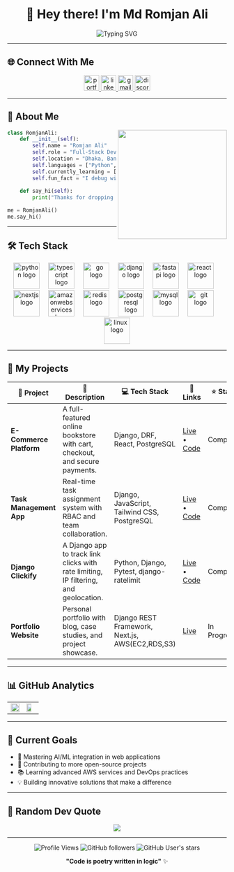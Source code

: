 # <div align="center">👋 Hey there! I'm Md Romjan Ali</div>

<div align="center">
  
  ![Typing SVG](https://readme-typing-svg.herokuapp.com/?font=Fira+Code:wght@700&pause=1000&color=FF1744&center=true&vCenter=true&width=600&lines=Full-Stack+Developer;Python+%26+React+Enthusiast;Building+Amazing+Web+Apps;Always+Learning+New+Tech!)
  
</div>


---

## 🌐 Connect With Me

<div align="center">
  <a href="https://www.romjanali.dev" target="_blank">
    <img src="https://img.shields.io/static/v1?message=Portfolio&logo=google-chrome&label=&color=FF1744&logoColor=white&labelColor=&style=for-the-badge" height="35" alt="portfolio logo" />
  </a>
  <a href="https://linkedin.com/in/romjanxr" target="_blank">
    <img src="https://img.shields.io/static/v1?message=LinkedIn&logo=linkedin&label=&color=0077B5&logoColor=white&labelColor=&style=for-the-badge" height="35" alt="linkedin logo"  />
  </a>
  <a href="mailto:romjanvr5@gmail.com" target="_blank">
    <img src="https://img.shields.io/static/v1?message=Gmail&logo=gmail&label=&color=D14836&logoColor=white&labelColor=&style=for-the-badge" height="35" alt="gmail logo"  />
  </a>
  <a href="https://discord.com/users/romjanxr" target="_blank">
    <img src="https://img.shields.io/static/v1?message=Discord&logo=discord&label=&color=7289DA&logoColor=white&labelColor=&style=for-the-badge" height="35" alt="discord logo"  />
  </a>
</div>

---

## 🚀 About Me

<img align="right" height="250" src="https://user-images.githubusercontent.com/74038190/229223263-cf2e4b07-2615-4f87-9c38-e37600f8381a.gif"  />

```python
class RomjanAli:
    def __init__(self):
        self.name = "Romjan Ali"
        self.role = "Full-Stack Developer"
        self.location = "Dhaka, Bangladesh"
        self.languages = ["Python", "TypeScript", "JavaScript"]
        self.currently_learning = ["AI/ML", "DevOps", "Cloud Architecture"]
        self.fun_fact = "I debug with print statements and I'm not ashamed! 🐛"
    
    def say_hi(self):
        print("Thanks for dropping by! Let's build something amazing together! 🚀")

me = RomjanAli()
me.say_hi()
```

---

## 🛠️ Tech Stack



<div align="center">
  <img src="https://skillicons.dev/icons?i=py" height="60" alt="python logo"  />
  <img width="12" />
  <img src="https://skillicons.dev/icons?i=ts" height="60" alt="typescript logo"  />
  <img width="12" />
  <img src="https://skillicons.dev/icons?i=go" height="60" alt="go logo"  />
  <img width="12" />
  <img src="https://skillicons.dev/icons?i=django" height="60" alt="django logo"  />
  <img width="12" />
  <img src="https://skillicons.dev/icons?i=fastapi" height="60" alt="fastapi logo"  />
  <img width="12" />
  <img src="https://skillicons.dev/icons?i=react" height="60" alt="react logo"  />
  <img width="12" />
  <img src="https://skillicons.dev/icons?i=nextjs" height="60" alt="nextjs logo"  />
  <img width="12" />
  <img src="https://skillicons.dev/icons?i=aws" height="60" alt="amazonwebservices logo"  />
  <img width="12" />
  <img src="https://skillicons.dev/icons?i=redis" height="60" alt="redis logo"  />
  <img width="12" />
  <img src="https://skillicons.dev/icons?i=postgres" height="60" alt="postgresql logo"  />
  <img width="12" />
  <img src="https://skillicons.dev/icons?i=mysql" height="60" alt="mysql logo"  />
  <img width="12" />
  <img src="https://skillicons.dev/icons?i=git" height="60" alt="git logo"  />
  <img width="12" />
  <img src="https://skillicons.dev/icons?i=linux" height="60" alt="linux logo"  />
</div>

---

## 🌟 My Projects

<div align="center">

| 🎯 Project | 📝 Description | 💻 Tech Stack | 🔗 Links | ⭐ Status |
|------------|----------------|---------------|----------|-----------|
| **E-Commerce Platform** | A full-featured online bookstore with cart, checkout, and secure payments. | Django, DRF, React, PostgreSQL | [Live](https://restmart-client.vercel.app/) • [Code](https://github.com/romjanxr/restmart) | Completed |
| **Task Management App** | Real-time task assignment system with RBAC and team collaboration. | Django, JavaScript, Tailwind CSS, PostgreSQL | [Live](https://djtaskify.vercel.app/) • [Code](https://github.com/romjanxr/Taskify) | Completed |
| **Django Clickify** | A Django app to track link clicks with rate limiting, IP filtering, and geolocation. | Python, Django, Pytest, django-ratelimit | [Live](https://pypi.org/project/django-clickify/) • [Code](https://github.com/romjanxr/django-clickify) | Completed |
| **Portfolio Website** | Personal portfolio with blog, case studies, and project showcase. | Django REST Framework, Next.js, AWS(EC2,RDS,S3) | [Live](https://romjanali.dev) | In Progress |

</div>

---

## 📊 GitHub Analytics

<div align="center">
  <table>
    <tr>
      <td width="50%">
        <img src="https://github-readme-stats.vercel.app/api?username=romjanxr&show_icons=true&count_private=true&hide_border=true&theme=radical&bg_color=0d1117&title_color=ff1744&icon_color=ff1744&text_color=c9d1d9" style="width: 100%" />
      </td>
      <td width="50%">
        <img src="https://github-readme-stats.vercel.app/api/top-langs/?username=romjanxr&hide_border=true&layout=compact&theme=radical&bg_color=0d1117&title_color=ff1744&text_color=c9d1d9" style="width: 75%" />
      </td>
    </tr>
  </table>
</div>

---

## 🎯 Current Goals

- 🌱 Mastering AI/ML integration in web applications
- 🚀 Contributing to more open-source projects
- 📚 Learning advanced AWS services and DevOps practices
- 💡 Building innovative solutions that make a difference

---

## 💬 Random Dev Quote

<div align="center">
  <img src="https://quotes-github-readme.vercel.app/api?type=horizontal&theme=radical" />
</div>

---

<div align="center">
  
  ![Profile Views](https://komarev.com/ghpvc/?username=romjanxr&label=Profile%20Views&color=ff1744&style=flat-square)
  ![GitHub followers](https://img.shields.io/github/followers/romjanxr?label=Followers&style=flat-square&color=ff1744)
  ![GitHub User's stars](https://img.shields.io/github/stars/romjanxr?label=Total%20Stars&style=flat-square&color=ff1744)
  
  **"Code is poetry written in logic"** ✨
</div>
